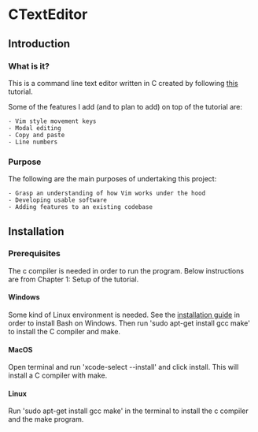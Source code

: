 # CTextEditor

## Introduction

### What is it?
This is a command line text editor written in C created by following [this](https://viewsourcecode.org/snaptoken/kilo/) tutorial.

Some of the features I add (and to plan to add) on top of the tutorial are:

    - Vim style movement keys
    - Modal editing
    - Copy and paste
    - Line numbers

### Purpose
The following are the main purposes of undertaking this project:

    - Grasp an understanding of how Vim works under the hood
    - Developing usable software
    - Adding features to an existing codebase

## Installation

### Prerequisites
The c compiler is needed in order to run the program. Below instructions are from Chapter 1: Setup of the tutorial.

#### Windows
Some kind of Linux environment is needed. See the [installation guide](https://docs.microsoft.com/en-us/windows/wsl/install-win10?redirectedfrom=MSDN) in order to install Bash on Windows. Then run 'sudo apt-get install gcc make' to install the C compiler and make.

#### MacOS
Open terminal and run 'xcode-select --install' and click install. This will install a C compiler with make.

#### Linux
Run 'sudo apt-get install gcc make' in the terminal to install the c compiler and the make program.



